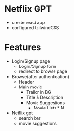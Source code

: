 # Netflix GPT
- create react app
- configured tailwindCSS

# Features
- Login/Signup page
    - Login/Signup form
    - redirect to browse page
- Browse(after authentication)
    - Header
    - Main movie
        - Trailor in BG
        - Title & Description
        - Movie Suggestions
            - Movie Lists * N
- Netflix gpt
    - search bar
    - movie suggestions